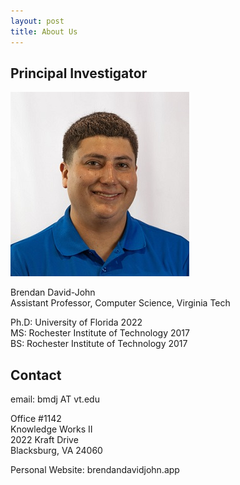 ```yaml
---
layout: post
title: About Us
---
```


## Principal Investigator

![Brendan](assets/images/people/brendan.jpg)

Brendan David-John\
Assistant Professor, Computer Science, Virginia Tech

Ph.D: University of Florida 2022\
MS: Rochester Institute of Technology 2017\
BS: Rochester Institute of Technology 2017

## Contact
email: bmdj AT vt.edu

Office #1142\
Knowledge Works II\
2022 Kraft Drive\
Blacksburg, VA 24060

Personal Website: brendandavidjohn.app

[comment]: <> (TODO: add funding )